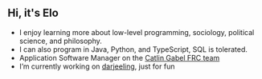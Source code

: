 ## Hi, it's Elo
- I enjoy learning more about low-level programming, sociology, political science, and philosophy.
- I can also program in Java, Python, and TypeScript, SQL is tolerated.
- Application Software Manager on the [Catlin Gabel FRC team](https://www.team1540.org/)
- I’m currently working on [darjeeling](https://crates.io/crates/darjeeling), just for fun


<!-- [![Top Langs](https://github-readme-stats.vercel.app/api/top-langs/?username=Ewie21)](https://github.com/Ewie21/github-readme-stats) -->

<!-- [![Elo's github stats](https://github-readme-stats.vercel.app/api?username=Ewie21)](https://github.com/Ewie21/github-readme-stats) -->


<!---
Ewie21/Ewie21 is a ✨ special ✨ repository because its `README.md` (this file) appears on your GitHub profile.
You can click the Preview link to take a look at your changes.
--->
